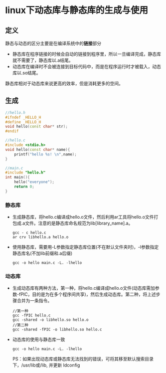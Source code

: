 # linux下动态库与静态库的生成与使用

## 定义

静态与动态的区分主要是在编译系统中的**链接**部分

- 静态库在程序链接的时候会自动的链接到程序里，所以一旦编译完成，静态库就不需要了，静态库以.a结尾。
-  动态库在编译时不会被连接到目标代码中，而是在程序运行时才被载入，动态库以.so结尾。 

静态库相对于动态库来说更高的效率，但是消耗更多的空间。

## 生成

~~~c++
//hello.h
#ifndef _HELLO_H
#define _HELLO_H
void hello(const char* str);
#endif

//hello.c
#include <stdio.h>  
void hello(const char* name){  
    printf("hello %s! \n",name);  
}

//main.c
#include "hello.h"  
int main(){  
	hello("everyone");  
	return 0;  
} 
~~~

### 静态库

- 生成静态库，将hello.c编译成hello.o文件，然后利用ar工具将hello.o文件打包成.a文件。注意的是静态库命名规范为lib[library_name].a。

  ~~~
  gcc - c hello.c
  ar crv libhello.a hello.o
  ~~~

- 使用静态库，需要用-L参数指定静态库位置(不在默认文件夹时)，-l参数指定静态库名(不加lib前缀和.a后缀)

  ~~~
  gcc -o hello main.c -L. -lhello
  ~~~

### 动态库

- 生成动态库有两种方法，第一种，将hello.c编译成hello.o文件(动态库需加参数-fPIC，目的是为在多个程序间共享)，然后生成动态库。第二种，将上述步骤合并为一条指令。

  ~~~
  //第一种
  gcc -fPIC hello.c
  gcc -shared -o libhello.so hello.o
  //第二种
  gcc -shared -fPIC -o libhello.so hello.c
  ~~~

- 动态库的使用与静态库一致

  ~~~
  gcc -o hello main.c -L. -lhello
  ~~~

  PS：如果出现动态库或静态库无法找到的错误，可将其移至默认搜索目录下，/usr/lib或/lib, 并更新 ldconfig

